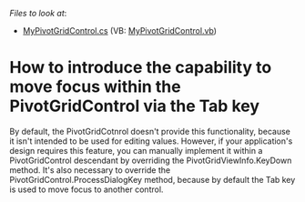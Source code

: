 <!-- default file list -->
*Files to look at*:

* [MyPivotGridControl.cs](./CS/Q200703/MyPivotGridControl.cs) (VB: [MyPivotGridControl.vb](./VB/Q200703/MyPivotGridControl.vb))
<!-- default file list end -->
# How to introduce the capability to move focus within the PivotGridControl via the Tab key


<p>By default, the PivotGridCotnrol doesn't provide this functionality, because it isn't intended to be used for editing values. However, if your application's design requires this feature, you can manually implement it within a PivotGridControl descendant by overriding the PivotGridViewInfo.KeyDown method. It's also necessary to override the PivotGridControl.ProcessDialogKey method, because by default the Tab key is used to move focus to another control.</p>

<br/>


